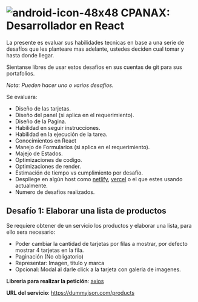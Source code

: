 # ![android-icon-48x48](https://user-images.githubusercontent.com/6616670/203347014-4b5f6081-4bff-4ffc-bbd0-e18f4f5559bc.png) CPANAX: Desarrollador en React

La presente es evaluar sus habilidades tecnicas en base a una serie de desafíos que les planteare mas adelante, ustedes deciden cual tomar y hasta donde llegar.

Sientanse libres de usar estos desafíos en sus cuentas de git para sus portafolios.

*Nota: Pueden hacer uno o varios desafios.*

Se evaluara:
 - Diseño de las tarjetas.
 - Diseño del panel (si aplica en el requerimiento).
 - Diseño de la Pagina.
 - Habilidad en seguir instrucciones.
 - Habilidad en la ejecución de la tarea.
 - Conocimientos en React
 - Manejo de Formularios (si aplica en el requerimiento).
 - Majejo de Estados.
 - Optimizaciones de codigo.
 - Optimizaciones de render.
 - Estimación de tiempo vs cumplimiento por desafío.
 - Despliege en algún host como [netlify](https://www.netlify.com/), [vercel](https://vercel.com/) o el que estes usando actualmente.
 - Numero de desafios realizados.


## Desafío 1: Elaborar una lista de productos

Se requiere obtener de un servicio los productos y elaborar una lista, para ello sera necesario:

 - Poder cambiar la cantidad de tarjetas por filas a mostrar, por defecto mostrar 4 tarjetas en la fila.
 - Paginación (No obligatorio)
 - Representar: Imagen, titulo y marca
 - Opcional: Modal al darle click a la tarjeta con galeria de imagenes.


**Libreria para realizar la petición**: [axios](https://www.npmjs.com/package/axios)

**URL del servicio**: https://dummyjson.com/products

